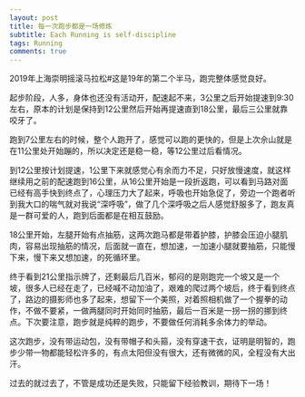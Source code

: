 ```yaml
---
layout: post
title: 每一次跑步都是一场修炼
subtitle: Each Running is self-discipline
tags: Running
comments: true
---
```


2019年上海崇明摇滚马拉松#这是19年的第二个半马，跑完整体感觉良好。

起步阶段，人多，身体也还没有活动开，配速起不来，3公里之后开始提速到9:30左右，原本的计划是保持到12公里然后开始再提速直到18公里，最后三公里就靠咬牙了。

跑到7公里左右的时候，整个人跑开了，感觉可以跑的更快的，但是上次佘山就是在11公里处开始蹦的，所以决定还是稳一稳，等12公里过后看情况。

到12公里按计划提速，1公里下来就感觉心有余而力不足，只好放慢速度，就这样继续用之前的配速跑到16公里，从16公里开始是一段折返跑，可以看到马路对面已经有高手快到终点了，心理压力大了起来，呼吸也开始急促了，旁边一个跑者听到我大口的喘气就对我说“深呼吸”，做了几个深呼吸之后人感觉舒服多了，跑友真是一群可爱的人，跑到后面都是在相互鼓励。

18公里开始，左腿开始有点抽筋，这两次跑马都是带着护膝，护膝会压迫小腿肌肉，容易出现抽筋的情况，后面就一直在，想加速，一加速小腿就要抽筋，只能慢下来，慢下来又想加速，的死循环里。

终于看到21公里指示牌了，还剩最后几百米，郁闷的是刚跑完一个坡又是一个坡，很多人已经在走了，已经喊不动加油了，艰难的爬过两个坡后，终于看到终点了，路边的摄影师也多了起来，想留下一个美照，对着照相机做了一个握拳的动作，不做不要紧，一做两腿同时开始同时抽筋，最后一百米是一拐一拐的挪到终点。下次要注意，跑步就是纯粹的跑步，不要做任何消耗多余体力的举动。

这次跑步，没有带运动包，没有带帽子和头箍，没有穿速干衣，证明是明智的，跑步少带一物都能轻松许多的，有点太阳但没有很大，还有微微的风，全程没有大出汗。

过去的就过去了，不管是成功还是失败，只能留下经验教训，期待下一场！
